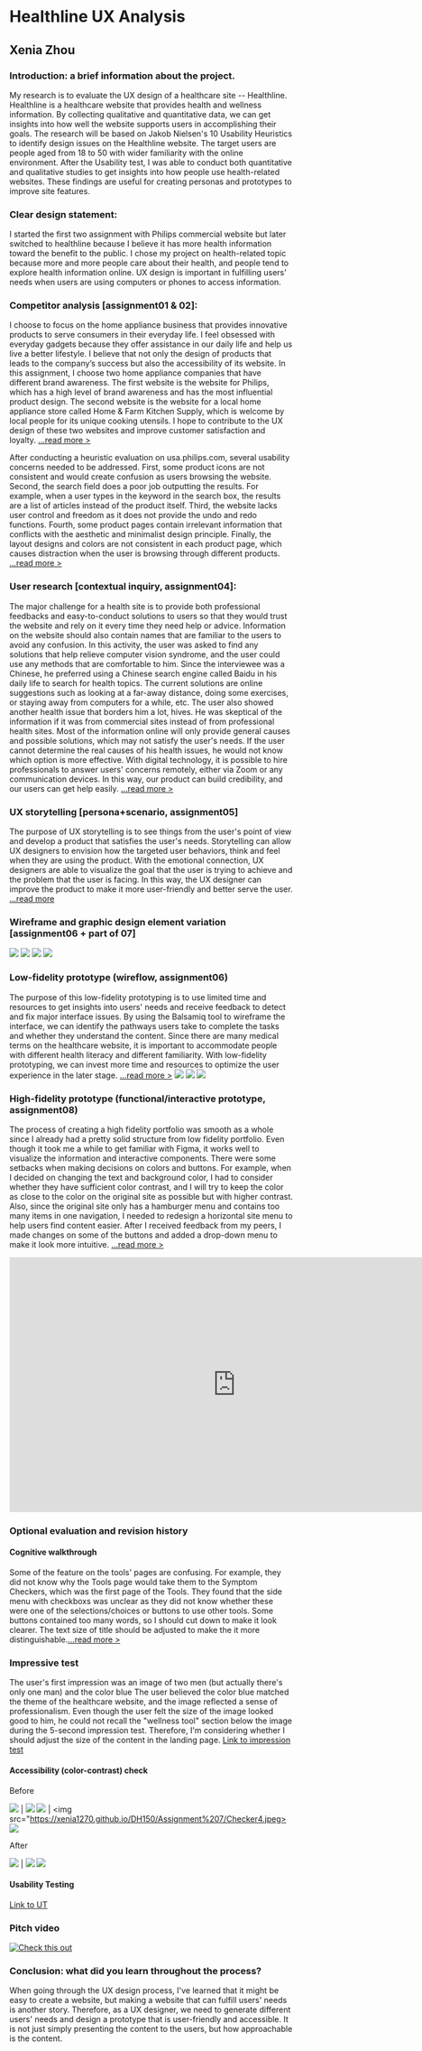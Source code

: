 # Healthline UX Analysis
## Xenia Zhou

### Introduction: a brief information about the project. 

My research is to evaluate the UX design of a healthcare site -- Healthline. Healthline is a healthcare website that provides health and wellness information. By collecting qualitative and quantitative data, we can get insights into how well the website supports users in accomplishing their goals. The research will be based on Jakob Nielsen's 10 Usability Heuristics to identify design issues on the Healthline website. The target users are people aged from 18 to 50 with wider familiarity with the online environment. After the Usability test, I was able to conduct both quantitative and qualitative studies to get insights into how people use health-related websites. These findings are useful for creating personas and prototypes to improve site features.

### Clear design statement: 
I started the first two assignment with Philips commercial website but later switched to healthline because I believe it has more health information toward the benefit to the public. I chose my project on health-related topic because more and more people care about their health, and people tend to explore health information online. UX design is important in fulfilling users' needs when users are using computers or phones to access information. 

### Competitor analysis [assignment01 & 02]:
I choose to focus on the home appliance business that provides innovative products to serve consumers in their everyday life. I feel obsessed with everyday gadgets because they offer assistance in our daily life and help us live a better lifestyle. I believe that not only the design of products that leads to the company’s success but also the accessibility of its website. In this assignment, I choose two home appliance companies that have different brand awareness. The first website is the website for Philips, which has a high level of brand awareness and has the most influential product design. The second website is the website for a local home appliance store called Home & Farm Kitchen Supply, which is welcome by local people for its unique cooking utensils. I hope to contribute to the UX design of these two websites and improve customer satisfaction and loyalty. [...read more >](https://github.com/xenia1270/DH150/blob/master/README.md)

After conducting a heuristic evaluation on usa.philips.com, several usability concerns needed to be addressed. First, some product icons are not consistent and would create confusion as users browsing the website. Second, the search field does a poor job outputting the results. For example, when a user types in the keyword in the search box, the results are a list of articles instead of the product itself. Third, the website lacks user control and freedom as it does not provide the undo and redo functions. Fourth, some product pages contain irrelevant information that conflicts with the aesthetic and minimalist design principle. Finally, the layout designs and colors are not consistent in each product page, which causes distraction when the user is browsing through different products. [...read more >](https://github.com/xenia1270/DH150/tree/master/Assignment%202)

### User research [contextual inquiry, assignment04]:
The major challenge for a health site is to provide both professional feedbacks and easy-to-conduct solutions to users so that they would trust the website and rely on it every time they need help or advice. Information on the website should also contain names that are familiar to the users to avoid any confusion. In this activity, the user was asked to find any solutions that help relieve computer vision syndrome, and the user could use any methods that are comfortable to him. Since the interviewee was a Chinese, he preferred using a Chinese search engine called Baidu in his daily life to search for health topics. The current solutions are online suggestions such as looking at a far-away distance, doing some exercises, or staying away from computers for a while, etc. The user also showed another health issue that borders him a lot, hives. He was skeptical of the information if it was from commercial sites instead of from professional health sites. Most of the information online will only provide general causes and possible solutions, which may not satisfy the user's needs. If the user cannot determine the real causes of his health issues, he would not know which option is more effective. With digital technology, it is possible to hire professionals to answer users' concerns remotely, either via Zoom or any communication devices. In this way, our product can build credibility, and our users can get help easily. [...read more >](https://github.com/xenia1270/DH150/tree/master/Assignment%204)

### UX storytelling [persona+scenario, assignment05]
The purpose of UX storytelling is to see things from the user's point of view and develop a product that satisfies the user's needs. Storytelling can allow UX designers to envision how the targeted user behaviors, think and feel when they are using the product. With the emotional connection, UX designers are able to visualize the goal that the user is trying to achieve and the problem that the user is facing. In this way, the UX designer can improve the product to make it more user-friendly and better serve the user. [...read more](https://github.com/xenia1270/DH150/tree/master/Assignment%205)

### Wireframe and graphic design element variation [assignment06 + part of 07]

<img src="https://xenia1270.github.io/DH150/Assignment%206/Cindy%20Wireframe.png">
<img src="https://xenia1270.github.io/DH150/Assignment%206/Paul%20Wireframe.png">
<img src="https://xenia1270.github.io/DH150/Assignment%206/Doria%20Wireframe.png">
<img src="https://xenia1270.github.io/DH150/Assignment%207/Wireframe.jpeg">

### Low-fidelity prototype (wireflow, assignment06)
The purpose of this low-fidelity prototyping is to use limited time and resources to get insights into users' needs and receive feedback to detect and fix major interface issues. By using the Balsamiq tool to wireframe the interface, we can identify the pathways users take to complete the tasks and whether they understand the content. Since there are many medical terms on the healthcare website, it is important to accommodate people with different health literacy and different familiarity. With low-fidelity prototyping, we can invest more time and resources to optimize the user experience in the later stage. [...read more >](https://github.com/xenia1270/DH150/tree/master/Assignment%206)
<img src="https://xenia1270.github.io/DH150/Assignment%206/Cindy-Handsketch.JPG">
<img src="https://xenia1270.github.io/DH150/Assignment%206/Paul-Handsketch.JPG">
<img src="https://xenia1270.github.io/DH150/Assignment%206/Doria-Handsketch.JPG">

### High-fidelity prototype (functional/interactive prototype, assignment08)
The process of creating a high fidelity portfolio was smooth as a whole since I already had a pretty solid structure from low fidelity portfolio. Even though it took me a while to get familiar with Figma, it works well to visualize the information and interactive components. There were some setbacks when making decisions on colors and buttons. For example, when I decided on changing the text and background color, I had to consider whether they have sufficient color contrast, and I will try to keep the color as close to the color on the original site as possible but with higher contrast. Also, since the original site only has a hamburger menu and contains too many items in one navigation, I needed to redesign a horizontal site menu to help users find content easier. After I received feedback from my peers, I made changes on some of the buttons and added a drop-down menu to make it look more intuitive. [...read more >](https://github.com/xenia1270/DH150/tree/master/Assignment%207)

<iframe style="border: 1px solid rgba(0, 0, 0, 0.1);" width="800" height="450" src="https://www.figma.com/embed?embed_host=share&url=https%3A%2F%2Fwww.figma.com%2Fproto%2FumZ7583ao6VNpD4n4IUHMp%2FAssignment-07%3Fnode-id%3D1%253A695%26viewport%3D673%252C866%252C0.06695947051048279%26scaling%3Dmin-zoom&chrome=DOCUMENTATION" allowfullscreen></iframe>

### Optional evaluation and revision history 

#### Cognitive walkthrough
Some of the feature on the tools' pages are confusing. For example, they did not know why the Tools page would take them to the Symptom Checkers, which was the first page of the Tools. They found that the side menu with checkboxs was unclear as they did not know whether these were one of the selections/choices or buttons to use other tools. Some buttons contained too many words, so I should cut down to make it look clearer. The text size of title should be adjusted to make the it more distinguishable.[...read more >](https://ccle.ucla.edu/pluginfile.php/3492023/assignfeedback_file/feedback_files/2869001/DH150-Remote-Review-Xenia.pdf?forcedownload=1)

### Impressive test
The user's first impression was an image of two men (but actually there's only one man) and the color blue
The user believed the color blue matched the theme of the healthcare website, and the image reflected a sense of professionalism. Even though the user felt the size of the image looked good to him, he could not recall the "wellness tool" section below the image during the 5-second impression test. Therefore, I'm considering whether I should adjust the size of the content in the landing page. <a href="https://www.youtube.com/watch?v=Hx2xwZsz4VM">Link to impression test</a> 

#### Accessibility (color-contrast) check
Before

<img src="https://xenia1270.github.io/DH150/Assignment%207/Checker1.jpeg"> | <img src="https://xenia1270.github.io/DH150/Assignment%207/Checker2.png">
<img src="https://xenia1270.github.io/DH150/Assignment%207/Checker3.jpeg"> | <img src="https://xenia1270.github.io/DH150/Assignment%207/Checker4.jpeg>
<img src="https://xenia1270.github.io/DH150/Assignment%207/Checker9.jpeg">

After

<img src="https://xenia1270.github.io/DH150/Assignment%207/Checker6.jpeg"> | <img src="https://xenia1270.github.io/DH150/Assignment%207/Checker4.jpeg">
<img src="https://xenia1270.github.io/DH150/Assignment%207/Checker10.jpeg">

#### Usability Testing
<a href="https://www.youtube.com/watch?v=XBQid_JGuh8">Link to UT</a>

### Pitch video 
[![Check this out](http://img.youtube.com/vi/GLmkHOfxhLs/0.jpg)](https://youtu.be/GLmkHOfxhLs)

### Conclusion: what did you learn throughout the process?
When going through the UX design process, I've learned that it might be easy to create a website, but making a website that can fulfill users' needs is another story. Therefore, as a UX designer, we need to generate different users' needs and design a prototype that is user-friendly and accessible. It is not just simply presenting the content to the users, but how approachable is the content. 
